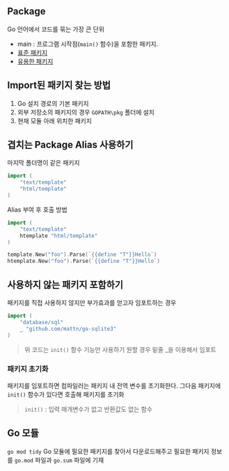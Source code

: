 ## Package

Go 언어에서 코드를 묶는 가장 큰 단위

- main : 프로그램 시작점(`main()` 함수)을 포함한 패키지.
- [표준 패키지](https://goloang.org/pkg/)
- [유용한 패키지](https://github.com/avelino/awesome-go/)

## Import된 패키지 찾는 방법

1. Go 설치 경로의 기본 패키지
2. 외부 저장소의 패키지의 경우 `GOPATH\pkg` 폴더에 설치
3. 현재 모듈 아래 위치한 패키지

## 겹치는 Package Alias 사용하기

마지막 폴더명이 같은 패키지

```go
import (
    "text/template"
    "html/template"
)
```

Alias 부여 후 호출 방법

```go
import (
    "text/template"
    htemplate "html/template"
)

template.New("foo").Parse(`{{define "T"}}Hello`)
htemplate.New("foo").Parse(`{{define "T"}}Hello`)
```

## 사용하지 않는 패키지 포함하기

패키지를 직접 사용하지 않지만 부가효과를 얻고자 임포트하는 경우

```go
import (
    "database/sql"
    _ "github.com/mattn/go-sqlite3"
)
```

> 위 코드는 `init()` 함수 기능만 사용하기 원할 경우 밑줄 \_을 이용해서 임포트

### 패키지 초기화

패키지를 임포트하면 컴파일러는 패키지 내 전역 변수를 초기화한다. 그다음 패키지에 `init()` 함수가 있다면 호출해 패키지를 초기화

> `init()` : 입력 매개변수가 없고 반환값도 없는 함수

## Go 모듈

`go mod tidy` Go 모듈에 필요한 패키지를 찾아서 다운로드해주고 필요한 패키지 정보를 `go.mod` 파일과 `go.sum` 파일에 기재
